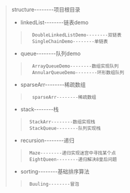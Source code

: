 > structure--------项目根目录
>   * linkedList--------链表demo
>>       DoubleLinkedListDemo--------双链表
>>       SingleChainDemo--------单链表
>   * queue--------队列demo
>>       ArrayQueueDemo--------数组实现队列
>>       AnnularQueueDemo--------环形数组队列
>   * sparseArr--------稀疏数组
>>       sparseArr--------稀疏数组
>   * stack--------栈
>>      StackArr--------数组实现栈
>>      StackQueue--------队列实现栈
>   * recursion--------递归
>>      Maze--------递归实现迷宫中寻找某个点
>>      EightQueen--------递归解决8皇后问题
>  * sorting--------基础排序算法
>>      Buuling--------冒泡


